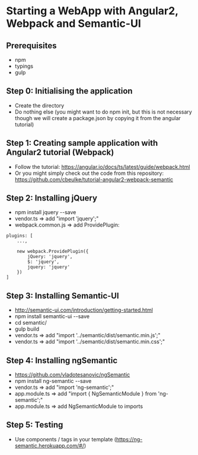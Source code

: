 # Starting a WebApp with Angular2, Webpack and Semantic-UI

## Prerequisites

- npm
- typings
- gulp

## Step 0: Initialising the application

- Create the directory
- Do nothing else (you might want to do npm init, but this is not necessary though we will create a package.json by copying it from the angular tutorial)

## Step 1: Creating sample application with Angular2 tutorial (Webpack)

- Follow the tutorial: https://angular.io/docs/ts/latest/guide/webpack.html
- Or you might simply check out the code from this repository: https://github.com/cbeulke/tutorial-angular2-webpack-semantic

## Step 2: Installing jQuery

- npm install jquery --save
- vendor.ts => add "import 'jquery';"
- webpack.common.js => add ProvidePlugin:

```
plugins: [
	...,

	new webpack.ProvidePlugin({
		jQuery: 'jquery',
		$: 'jquery',
		jquery: 'jquery'
	})
]
```

## Step 3: Installing Semantic-UI

- http://semantic-ui.com/introduction/getting-started.html
- npm install semantic-ui --save
- cd semantic/
- gulp build
- vendor.ts => add "import '../semantic/dist/semantic.min.js';"
- vendor.ts => add "import '../semantic/dist/semantic.min.css';"

## Step 4: Installing ngSemantic

- https://github.com/vladotesanovic/ngSemantic
- npm install ng-semantic --save
- vendor.ts => add "import 'ng-semantic';"
- app.module.ts => add "import { NgSemanticModule } from 'ng-semantic';"
- app.module.ts => add NgSemanticModule to imports

## Step 5: Testing

- Use components / tags in your template (https://ng-semantic.herokuapp.com/#/)
